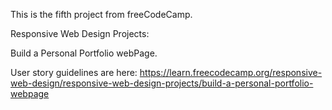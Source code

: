 This is the fifth project from freeCodeCamp.

Responsive Web Design Projects:

  Build a Personal Portfolio webPage.

User story guidelines are here:
https://learn.freecodecamp.org/responsive-web-design/responsive-web-design-projects/build-a-personal-portfolio-webpage
